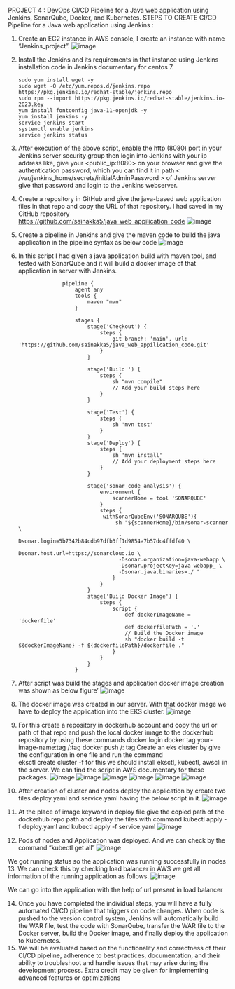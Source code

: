 PROJECT 4 : DevOps CI/CD Pipeline for a Java web application using Jenkins, SonarQube, Docker, and Kubernetes.
STEPS TO CREATE CI/CD Pipeline for a Java web application using Jenkins :
1.	Create an EC2 instance in AWS console, I create an instance with name “Jenkins_project”.
  ![image](https://github.com/sainakka5/Java-Web-Application-Deployment-with-jenkins/assets/136338958/9a6187ea-c3fd-49ea-9450-bb9c78dbdb7e)

        
2.	Install the Jenkins and its requirements in that instance using Jenkins installation code in Jenkins documentary for centos 7.

        sudo yum install wget -y
        sudo wget -O /etc/yum.repos.d/jenkins.repo https://pkg.jenkins.io/redhat-stable/jenkins.repo
        sudo rpm --import https://pkg.jenkins.io/redhat-stable/jenkins.io-2023.key
        yum install fontconfig java-11-openjdk -y
        yum install jenkins -y
        service jenkins start
        systemctl enable jenkins
        service jenkins status

3.	After execution of the above script, enable the http (8080) port in your Jenkins server security group then login into Jenkins with your ip address like, give your <public_ip:8080> on your browser and give the authentication password, which you can find it in path 
 < /var/jenkins_home/secrets/initialAdminPassword > of Jenkins server give that password and login to the Jenkins webserver.
4.	Create a repository in GitHub and give the java-based web application files in that repo and copy the URL of that repository. I had saved in my GitHub repository                  https://github.com/sainakka5/java_web_appilication_code
   ![image](https://github.com/sainakka5/Java-Web-Application-Deployment-with-jenkins/assets/136338958/05f482f5-df75-4467-a4bd-b769b8653a03)

 
5.	Create a pipeline in Jenkins and give the maven code to build the java application in the pipeline syntax as below code
            ![image](https://github.com/sainakka5/Java-Web-Application-Deployment-with-jenkins/assets/136338958/3447fcaf-3811-48a6-8108-528ea67cc8f0)

6.	In this script I had given a java application build with maven tool, and tested with SonarQube and it will build a docker image of that application in server with Jenkins.
   
                      pipeline {
                          agent any
                          tools {
                              maven "mvn"
                          }
                      
                          stages {
                              stage('Checkout') {
                                  steps {
                                      git branch: 'main', url: 'https://github.com/sainakka5/java_web_appilication_code.git'
                                  }
                              }
                              
                              stage('Build ') {
                                  steps {
                                      sh "mvn compile"
                                      // Add your build steps here
                                  }
                              }
                              
                              stage('Test') {
                                  steps {
                                      sh 'mvn test'
                                  }
                              }
                              stage('Deploy') {
                                  steps {
                                      sh 'mvn install'
                                      // Add your deployment steps here
                                  }
                              }
                      
                              stage('sonar_code_analysis') {
                                  environment {
                                      scannerHome = tool 'SONARQUBE'
                                  }
                                  steps {
                                   withSonarQubeEnv('SONARQUBE'){
                                       sh "${scannerHome}/bin/sonar-scanner \
                                        -Dsonar.login=5b7342b84cdb97dfb3ff1d9854a7b57dc4ffdf40 \
                                        -Dsonar.host.url=https://sonarcloud.io \
                                        -Dsonar.organization=java-webapp \
                                        -Dsonar.projectKey=java-webapp_ \
                                        -Dsonar.java.binaries=./ "
                                      }
                                  }
                              }
                              stage('Build Docker Image') {
                                  steps {
                                      script {
                                          def dockerImageName = 'dockerfile'
                                          def dockerfilePath = '.'
                                          // Build the Docker image
                                          sh "docker build -t ${dockerImageName} -f ${dockerfilePath}/dockerfile ."
                                      }
                                  }
                              }
                          }
7.	After script was build the stages and application docker image creation was shown as below figure’
    ![image](https://github.com/sainakka5/Java-Web-Application-Deployment-with-jenkins/assets/136338958/f6d7e7c9-b920-4251-ba4f-a0c2be910ea7)

8.	The docker image was created in our server. With that docker image we have to deploy the application into the EKS cluster.
![image](https://github.com/sainakka5/Java-Web-Application-Deployment-with-jenkins/assets/136338958/192ae264-8ab0-41ca-81d9-2a42c438508e)

9.	For this create a repository in dockerhub account and copy the url or path of that repo and push the local docker image to the dockerhub repository by using these commands 
          docker login
          docker tag your-image-name:tag <your-dockerhub-username>/<your-repository-name>:tag 
         docker push <your-dockerhub-username>/<your-repository-name>: tag
 Create an eks cluster by give the configuration in one file and run the command  
         eksctl create cluster -f <filename>
for this we should install eksctl, kubectl, awscli in the server. We can find the script in AWS documentary for these packages.
                        ![image](https://github.com/sainakka5/Java-Web-Application-Deployment-with-jenkins/assets/136338958/46214ebc-a513-40d5-b1fc-5ba90549d44e)
                       ![image](https://github.com/sainakka5/Java-Web-Application-Deployment-with-jenkins/assets/136338958/65cfe498-45d8-4e95-be4e-386926c58b3f)
             ![image](https://github.com/sainakka5/Java-Web-Application-Deployment-with-jenkins/assets/136338958/a3c3ba00-5b3d-4cae-be14-7222a950f68e)
            ![image](https://github.com/sainakka5/Java-Web-Application-Deployment-with-jenkins/assets/136338958/d9efecfb-f8ac-43c0-9fa6-e22b40ada7c5)
         ![image](https://github.com/sainakka5/Java-Web-Application-Deployment-with-jenkins/assets/136338958/4186c4fc-ddc6-44ed-ab6d-39795f63461c)
        ![image](https://github.com/sainakka5/Java-Web-Application-Deployment-with-jenkins/assets/136338958/c96d233b-2246-4da1-bc0f-97d7a966d153)
                
10.	After creation of cluster and nodes deploy the application by create two files deploy.yaml  and service.yaml having the below script in it.
           ![image](https://github.com/sainakka5/Java-Web-Application-Deployment-with-jenkins/assets/136338958/fd05eec7-75f8-4dd8-9162-e1bf75490904)
                    
11.	At the place of image keyword in deploy file give the copied path of the dockerhub repo path and deploy the files with command
kubectl apply -f deploy.yaml        and         kubectl apply -f service.yaml
          ![image](https://github.com/sainakka5/Java-Web-Application-Deployment-with-jenkins/assets/136338958/8c477a3f-fdcc-4fff-8c7d-75a70d4e1435)

12.	Pods of nodes and Application was deployed. And we can check by the command “kubectl get all”
              ![image](https://github.com/sainakka5/Java-Web-Application-Deployment-with-jenkins/assets/136338958/f61facd8-65b4-4b2a-9448-81b9e252aba5)

We got running status so the application was running successfully in nodes
13.	We can check this by checking load balancer in AWS we get all information of the running application as follows.
      ![image](https://github.com/sainakka5/Java-Web-Application-Deployment-with-jenkins/assets/136338958/7338c3e5-4adc-41bb-9dd4-651ec39e5fe8)

We can go into the application with the help of url present in load balancer

14.	Once you have completed the individual steps, you will have a fully automated CI/CD pipeline that triggers on code changes. When code is pushed to the version control system, Jenkins will automatically build the WAR file, test the code with SonarQube, transfer the WAR file to the Docker server, build the Docker image, and finally deploy the application to Kubernetes.
15.	We will be evaluated based on the functionality and correctness of their CI/CD pipeline, adherence to best practices, documentation, and their ability to troubleshoot and handle issues that may arise during the development process. Extra credit may be given for implementing advanced features or optimizations
